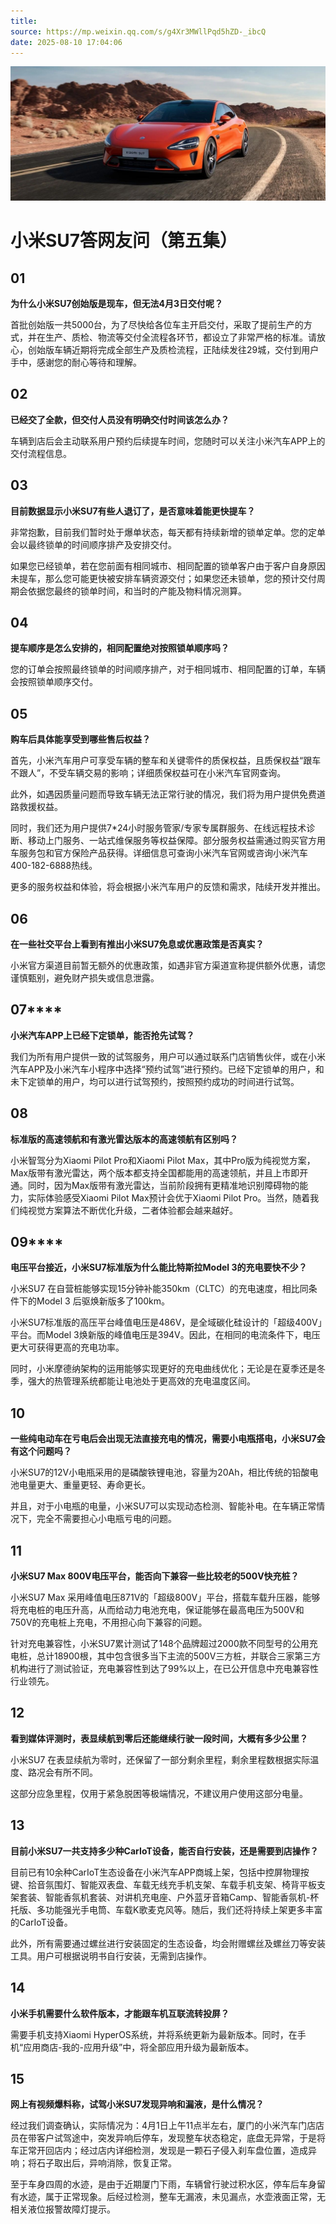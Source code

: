 ```yaml
---
title: 
source: https://mp.weixin.qq.com/s/g4Xr3MWllPqd5hZD-_ibcQ
date: 2025-08-10 17:04:06
---
```


![cover_image](images/img_1f288342.jpg)


#  小米SU7答网友问（第五集）




## **01**


**为什么小米SU7创始版是现车，但无法4月3日交付呢？**

首批创始版一共5000台，为了尽快给各位车主开启交付，采取了提前生产的方式，并在生产、质检、物流等交付全流程各环节，都设立了非常严格的标准。请放心，创始版车辆近期将完成全部生产及质检流程，正陆续发往29城，交付到用户手中，感谢您的耐心等待和理解。

  


## **02**


**已经交了全款，但交付人员没有明确交付时间该怎么办？**

车辆到店后会主动联系用户预约后续提车时间，您随时可以关注小米汽车APP上的交付流程信息。

  


## **03**


**目前数据显示小米SU7有些人退订了，是否意味着能更快提车？**

非常抱歉，目前我们暂时处于爆单状态，每天都有持续新增的锁单定单。您的定单会以最终锁单的时间顺序排产及安排交付。

如果您已经锁单，若在您前面有相同城市、相同配置的锁单客户由于客户自身原因未提车，那么您可能更快被安排车辆资源交付；如果您还未锁单，您的预计交付周期会依据您最终的锁单时间，和当时的产能及物料情况测算。

  


## **04**  


**提车顺序是怎么安排的，相同配置绝对按照锁单顺序吗？**

您的订单会按照最终锁单的时间顺序排产，对于相同城市、相同配置的订单，车辆会按照锁单顺序交付。

  


## **05**


**购车后具体能享受到哪些售后权益？**

首先，小米汽车用户可享受车辆的整车和关键零件的质保权益，且质保权益“跟车不跟人”，不受车辆交易的影响；详细质保权益可在小米汽车官网查询。

此外，如遇因质量问题而导致车辆无法正常行驶的情况，我们将为用户提供免费道路救援权益。

同时，我们还为用户提供7*24小时服务管家/专家专属群服务、在线远程技术诊断、移动上门服务、一站式维保服务等权益保障。部分服务权益需通过购买官方用车服务包和官方保险产品获得。详细信息可查询小米汽车官网或咨询小米汽车400-182-6888热线。

更多的服务权益和体验，将会根据小米汽车用户的反馈和需求，陆续开发并推出。

  


## **06**


**在一些社交平台上看到有推出小米SU7免息或优惠政策是否真实？**

小米官方渠道目前暂无额外的优惠政策，如遇非官方渠道宣称提供额外优惠，请您谨慎甄别，避免财产损失或信息泄露。

  


## **07******


**小米汽车APP上已经下定锁单，能否抢先试驾？**

我们为所有用户提供一致的试驾服务，用户可以通过联系门店销售伙伴，或在小米汽车APP及小米汽车小程序中选择“预约试驾”进行预约。已经下定锁单的用户，和未下定锁单的用户，均可以进行试驾预约，按照预约成功的时间进行试驾。

  


## **08**


**标准版的高速领航和有激光雷达版本的高速领航有区别吗？**

小米智驾分为Xiaomi Pilot Pro和Xiaomi Pilot Max，其中Pro版为纯视觉方案，Max版带有激光雷达，两个版本都支持全国都能用的高速领航，并且上市即开通。同时，因为Max版带有激光雷达，当前阶段拥有更精准地识别障碍物的能力，实际体验感受Xiaomi Pilot Max预计会优于Xiaomi Pilot Pro。当然，随着我们纯视觉方案算法不断优化升级，二者体验都会越来越好。

  


## **09******


**电压平台接近，小米SU7标准版为什么能比特斯拉Model 3的充电要快不少？**

小米SU7 在自营桩能够实现15分钟补能350km（CLTC）的充电速度，相比同条件下的Model 3 后驱焕新版多了100km。

小米SU7标准版的高压平台峰值电压是486V，是全域碳化硅设计的「超级400V」平台。而Model 3焕新版的峰值电压是394V。因此，在相同的电流条件下，电压更大可获得更高的充电功率。

同时，小米摩德纳架构的运用能够实现更好的充电曲线优化；无论是在夏季还是冬季，强大的热管理系统都能让电池处于更高效的充电温度区间。

  


## **10**


**一些纯电动车在亏电后会出现无法直接充电的情况，需要小电瓶搭电，小米SU7会有这个问题吗？**

小米SU7的12V小电瓶采用的是磷酸铁锂电池，容量为20Ah，相比传统的铅酸电池电量更大、重量更轻、寿命更长。

并且，对于小电瓶的电量，小米SU7可以实现动态检测、智能补电。在车辆正常情况下，完全不需要担心小电瓶亏电的问题。

  


## **11**


**小米SU7 Max 800V电压平台，能否向下兼容一些比较老的500V快充桩？**

小米SU7 Max 采用峰值电压871V的「超级800V」平台，搭载车载升压器，能够将充电桩的电压升高，从而给动力电池充电，保证能够在最高电压为500V和750V的充电桩上充电，不用担心向下兼容的问题。

针对充电兼容性，小米SU7累计测试了148个品牌超过2000款不同型号的公用充电桩，总计18900根，其中包含很多当下主流的500V三方桩，并联合三家第三方机构进行了测试验证，充电兼容性到达了99%以上，在已公开信息中充电兼容性行业领先。

  


## **12**


**看到媒体评测时，表显续航到零后还能继续行驶一段时间，大概有多少公里？**

小米SU7 在表显续航为零时，还保留了一部分剩余里程，剩余里程数根据实际温度、路况会有所不同。

这部分应急里程，仅用于紧急脱困等极端情况，不建议用户使用这部分电量。

  


## **13**


**目前小米SU7一共支持多少种CarIoT设备，能否自行安装，还是需要到店操作？**

目前已有10余种CarIoT生态设备在小米汽车APP商城上架，包括中控屏物理按键、拾音氛围灯、智能双表盘、车载无线充手机支架、车载手机支架、椅背平板支架套装、智能香氛机套装、对讲机充电座、户外蓝牙音箱Camp、智能香氛机-杯托版、多功能强光手电筒、车载K歌麦克风等。随后，我们还将持续上架更多丰富的CarIoT设备。

此外，所有需要通过螺丝进行安装固定的生态设备，均会附赠螺丝及螺丝刀等安装工具。用户可根据说明书自行安装，无需到店操作。

  


## **14**


**小米手机需要什么软件版本，才能跟车机互联流转投屏？**

需要手机支持Xiaomi HyperOS系统，并将系统更新为最新版本。同时，在手机“应用商店-我的-应用升级”中，将全部应用升级为最新版本。

  


## **15**


**网上有视频爆料称，试驾小米SU7发现异响和漏液，是什么情况？**

经过我们调查确认，实际情况为：4月1日上午11点半左右，厦门的小米汽车门店店员在带客户试驾途中，突发异响后停车，发现整车状态稳定，底盘无异常，于是将车正常开回店内；经过店内详细检测，发现是一颗石子侵入刹车盘位置，造成异响；将石子取出后，异响消除，恢复正常。

至于车身四周的水迹，是由于近期厦门下雨，车辆曾行驶过积水区，停车后车身留有水迹，属于正常现象。后经过检测，整车无漏液，未见漏点，水壶液面正常，无相关液位报警故障灯提示。

  

  

  
